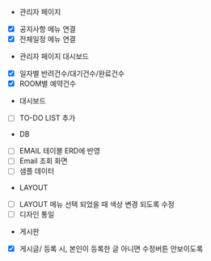 - 관리자 페이지
- [x] 공지사항 메뉴 연결
- [x] 전체일정 메뉴 연결

- 관리자 페이지 대시보드
- [x] 일자별 반려건수/대기건수/완료건수
- [x] ROOM별 예약건수

- 대시보드
- [ ] TO-DO LIST 추가


- DB
- [ ] EMAIL 테이블 ERD에 반영
- [ ] Email 조회 화면
- [ ] 샘플 데이터

- LAYOUT
- [ ] LAYOUT 메뉴 선택 되었을 때 색상 변경 되도록 수정
- [ ] 디자인 통일

- 게시판
- [x] 게시글/ 등록 시, 본인이 등록한 글 아니면 수정버튼 안보이도록 
